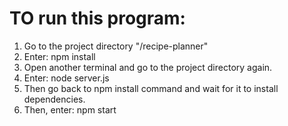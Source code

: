 # TO run this program:

1. Go to the project directory "/recipe-planner"
2. Enter: npm install
3. Open another terminal and go to the project directory again.
4. Enter: node server.js
5. Then go back to npm install command and wait for it to install dependencies.
6. Then, enter: npm start
